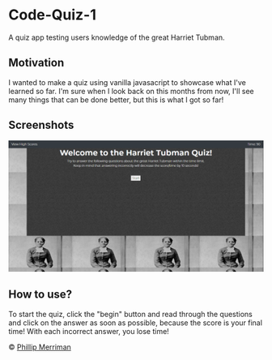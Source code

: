 # Code-Quiz-1
A quiz app testing users knowledge of the great Harriet Tubman.

## Motivation
I wanted to make a quiz using vanilla javasacript to showcase what I've learned so far. I'm sure when I look back on this months from now, I'll see many things that can be done better, but this is what I got so far!

## Screenshots
![Screenshot of wlecome page](images/Capture.PNG?raw=true "Screenshot of wlecome page")

## How to use?
To start the quiz, click the "begin" button and read through the questions and click on the answer as soon as possible, because the score is your final time! With each incorrect answer, you lose time!

© [Phillip Merriman](https://github.com/phillipmerriman/Code-Quiz-1)